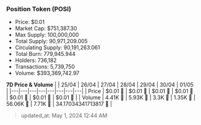 
  ### Position Token (POSI)
  - Price: $0.01
  - Market Cap: $751,387.30
  - Max Supply: 100,000,000
  - Total Supply: 90,971,209.005
  - Circulating Supply: 90,191,263.061
  - Total Burn: 779,945.944
  - Holders: 736,182
  - Transactions: 5,739,750
  - Volume: $393,369,742.97

  **7D Price & Volume**
  | | 25&#x2F;04 | 26&#x2F;04 | 27&#x2F;04 | 28&#x2F;04 | 29&#x2F;04 | 30&#x2F;04 | 01&#x2F;05 |
  |---|---|---|---|---|---|---|---|
  | Price | $0.01 🔻 | $0.01 🔻 | $0.01 🔻 | $0.01 🚀 | $0.01 🔻 | $0.01 🔻 | $0.01 🔻 |
  | Volume | 4.41K 🚀 | 5.93K 🚀 | 3.3K 🔻 | 1.35K 🔻 | 56.06K 🚀 | 7.71K 🔻 | 34.17034341713817 🔻 |

  > updated_at: May 1, 2024 12:44 AM
